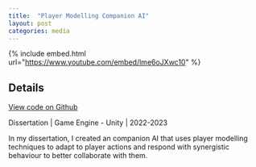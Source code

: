 ```yaml
---
title:  "Player Modelling Companion AI"
layout: post
categories: media
---
```


{% include embed.html url="https://www.youtube.com/embed/lme6oJXwc10" %}


## Details

[View code on Github](https://github.com/andrewscott02/Action-Game)

Dissertation | Game Engine - Unity | 2022-2023

<p>
  In my dissertation, I created an companion AI that uses player modelling techniques to adapt to player actions and respond with synergistic behaviour to better collaborate with them.
</p>
